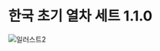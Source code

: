 # 한국 초기 열차 세트 1.1.0
![일러스트2](https://github.com/SerpensNebula/Korean-Early-Train-Set/assets/75788864/2464f54d-93c3-47b5-92ae-e290a3738b70)
